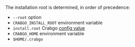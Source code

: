 The installation root is determined, in order of precedence:

- `--root` option
- `CRABGO_INSTALL_ROOT` environment variable
- `install.root` Crabgo [config value](../reference/config.html)
- `CRABGO_HOME` environment variable
- `$HOME/.crabgo`
